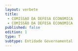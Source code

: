 ```yaml
---
layout: verbete
title:
 - COMISSAO DA DEFESA ECONOMICA
 - COMISSÃO DA DEFESA ECONOMICA
published: false
edition: 1  
type: T
subtype: Entidade Governamental
---
```


